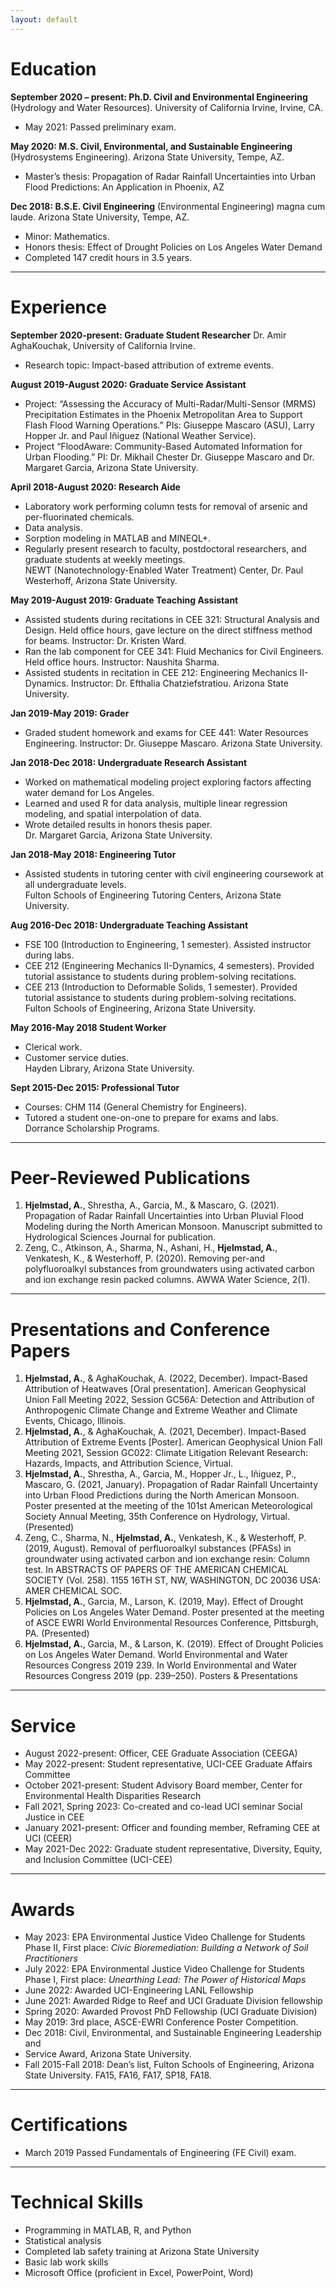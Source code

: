 ```yaml
---
layout: default
---
```


# Education
**September 2020 – present: Ph.D. Civil and Environmental Engineering** (Hydrology and Water Resources). University of California Irvine, Irvine, CA.  
- May 2021: Passed preliminary exam.

**May 2020: M.S. Civil, Environmental, and Sustainable Engineering**
(Hydrosystems Engineering). Arizona State University, Tempe, AZ.  
- Master’s thesis: Propagation of Radar Rainfall Uncertainties into
Urban Flood Predictions: An Application in Phoenix, AZ

**Dec 2018:  B.S.E. Civil Engineering** (Environmental Engineering) magna cum
laude. Arizona State University, Tempe, AZ.  
- Minor: Mathematics.  
- Honors thesis: Effect of Drought Policies on Los Angeles Water
Demand  
- Completed 147 credit hours in 3.5 years.

---
# Experience
**September 2020-present: Graduate Student Researcher**
Dr. Amir AghaKouchak, University of California Irvine.  
- Research topic: Impact-based attribution of extreme events. 

**August 2019-August 2020: Graduate Service Assistant**  
- Project: “Assessing the Accuracy of Multi-Radar/Multi-Sensor
(MRMS) Precipitation Estimates in the Phoenix Metropolitan Area
to Support Flash Flood Warning Operations.” PIs: Giuseppe Mascaro
(ASU), Larry Hopper Jr. and Paul Iñiguez (National Weather
Service).  
- Project “FloodAware: Community-Based Automated Information for
Urban Flooding.” PI: Dr. Mikhail Chester
Dr. Giuseppe Mascaro and Dr. Margaret Garcia, Arizona State
University.  

**April 2018-August 2020: Research Aide**  
- Laboratory work performing column tests for removal of arsenic and
per-fluorinated chemicals.  
- Data analysis.  
- Sorption modeling in MATLAB and MINEQL+.  
- Regularly present research to faculty, postdoctoral researchers, and
graduate students at weekly meetings.  
NEWT (Nanotechnology-Enabled Water Treatment) Center, Dr. Paul
Westerhoff, Arizona State University.

**May 2019-August 2019: Graduate Teaching Assistant**  
- Assisted students during recitations in CEE 321: Structural
Analysis and Design. Held office hours, gave lecture on the
direct stiffness method for beams. Instructor: Dr. Kristen Ward.  
- Ran the lab component for CEE 341: Fluid Mechanics for Civil
Engineers. Held office hours. Instructor: Naushita Sharma.  
- Assisted students in recitation in CEE 212: Engineering
Mechanics II-Dynamics. Instructor: Dr. Efthalia Chatziefstratiou.
Arizona State University.  

**Jan 2019-May 2019: Grader**  
- Graded student homework and exams for CEE 441: Water
Resources Engineering. Instructor: Dr. Giuseppe Mascaro.
Arizona State University.  

**Jan 2018-Dec 2018: Undergraduate Research Assistant**  
- Worked on mathematical modeling project exploring factors
affecting water demand for Los Angeles.  
- Learned and used R for data analysis, multiple linear regression
modeling, and spatial interpolation of data.  
- Wrote detailed results in honors thesis paper.  
Dr. Margaret Garcia, Arizona State University.  

**Jan 2018-May 2018: Engineering Tutor**  
- Assisted students in tutoring center with civil engineering
coursework at all undergraduate levels.  
Fulton Schools of Engineering Tutoring Centers, Arizona State
University.  

**Aug 2016-Dec 2018: Undergraduate Teaching Assistant**  
- FSE 100 (Introduction to Engineering, 1 semester). Assisted
instructor during labs.  
- CEE 212 (Engineering Mechanics II-Dynamics, 4 semesters).
Provided tutorial assistance to students during problem-solving
recitations.  
- CEE 213 (Introduction to Deformable Solids, 1 semester).
Provided tutorial assistance to students during problem-solving
recitations.  
Fulton Schools of Engineering, Arizona State University.  

**May 2016-May 2018 Student Worker**  
- Clerical work.  
- Customer service duties.  
Hayden Library, Arizona State University.    

**Sept 2015-Dec 2015: Professional Tutor**  
- Courses: CHM 114 (General Chemistry for Engineers).  
- Tutored a student one-on-one to prepare for exams and labs.  
Dorrance Scholarship Programs.  

---
# Peer-Reviewed Publications
1. **Hjelmstad, A.**, Shrestha, A., Garcia, M., & Mascaro, G. (2021). Propagation of Radar Rainfall Uncertainties into Urban Pluvial Flood Modeling during the North American Monsoon. Manuscript submitted to Hydrological Sciences Journal for publication.
1. Zeng, C., Atkinson, A., Sharma, N., Ashani, H., **Hjelmstad, A.**, Venkatesh, K., & Westerhoff, P. (2020). Removing per-and polyfluoroalkyl substances from groundwaters using activated carbon and ion exchange resin packed columns. AWWA Water Science, 2(1).

---
# Presentations and Conference Papers
1. **Hjelmstad, A.**, & AghaKouchak, A. (2022, December). Impact-Based Attribution of Heatwaves [Oral presentation]. American Geophysical Union Fall Meeting 2022, Session GC56A:  Detection and Attribution of Anthropogenic Climate Change and Extreme Weather and Climate Events, Chicago, Illinois.
1. **Hjelmstad, A.**, & AghaKouchak, A. (2021, December). Impact-Based Attribution of Extreme Events [Poster]. American Geophysical Union Fall Meeting 2021, Session GC022: Climate Litigation Relevant Research: Hazards, Impacts, and Attribution Science, Virtual.
1. **Hjelmstad, A.**, Shrestha, A., Garcia, M., Hopper Jr., L., Iñiguez, P., Mascaro, G. (2021, January). Propagation of Radar Rainfall Uncertainty into Urban Flood Predictions during the North American Monsoon. Poster presented at the meeting of the 101st American Meteorological Society Annual Meeting, 35th Conference on Hydrology, Virtual. (Presented)
1. Zeng, C., Sharma, N., **Hjelmstad, A.**, Venkatesh, K., & Westerhoff, P. (2019, August). Removal of perfluoroalkyl substances (PFASs) in groundwater using activated carbon and ion exchange resin: Column test. In ABSTRACTS OF PAPERS OF THE AMERICAN CHEMICAL SOCIETY (Vol. 258). 1155 16TH ST, NW, WASHINGTON, DC 20036 USA: AMER CHEMICAL SOC.
1. **Hjelmstad, A.**, Garcia, M., Larson, K. (2019, May). Effect of Drought Policies on Los Angeles Water Demand. Poster presented at the meeting of ASCE EWRI World Environmental Resources Conference, Pittsburgh, PA. (Presented)
1. **Hjelmstad, A.**, Garcia, M., & Larson, K. (2019). Effect of Drought Policies on Los Angeles Water Demand. World Environmental and Water Resources Congress 2019 239. In World Environmental and Water Resources Congress 2019 (pp. 239–250). Posters & Presentations


---
# Service  
- August 2022-present: Officer, CEE Graduate Association (CEEGA)
- May 2022-present: Student representative, UCI-CEE Graduate Affairs Committee
- October 2021-present: Student Advisory Board member, Center for Environmental Health Disparities Research
- Fall 2021, Spring 2023: Co-created and co-lead UCI seminar Social Justice in CEE
- January 2021-present: Officer and founding member, Reframing CEE at UCI (CEER)
- May 2021-Dec 2022: Graduate student representative, Diversity, Equity, and Inclusion Committee (UCI-CEE)

---
# Awards
- May 2023: EPA Environmental Justice Video Challenge for Students Phase II, First place: *Civic Bioremediation: Building a Network of Soil Practitioners*  
- July 2022: EPA Environmental Justice Video Challenge for Students Phase I, First place: *Unearthing Lead: The Power of Historical Maps*  
- June 2022: Awarded UCI-Engineering LANL Fellowship
- June 2021: Awarded Ridge to Reef and UCI Graduate Division fellowship
- Spring 2020: Awarded Provost PhD Fellowship (UCI Graduate Division)
- May 2019: 3rd place, ASCE-EWRI Conference Poster Competition.
- Dec 2018: Civil, Environmental, and Sustainable Engineering Leadership and
- Service Award, Arizona State University.
- Fall 2015-Fall 2018: Dean’s list, Fulton Schools of Engineering, Arizona State University. FA15, FA16, FA17, SP18, FA18.

---
# Certifications
- March 2019 Passed Fundamentals of Engineering (FE Civil) exam.

---
# Technical Skills
- Programming in MATLAB, R, and Python
- Statistical analysis
- Completed lab safety training at Arizona State University
- Basic lab work skills
- Microsoft Office (proficient in Excel, PowerPoint, Word)
